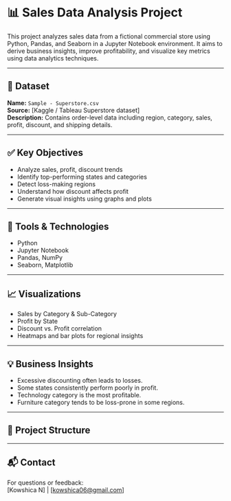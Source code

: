 # 📊 Sales Data Analysis Project

This project analyzes sales data from a fictional commercial store using Python, Pandas, and Seaborn in a Jupyter Notebook environment. It aims to derive business insights, improve profitability, and visualize key metrics using data analytics techniques.

---

## 📁 Dataset

**Name:** `Sample - Superstore.csv`  
**Source:** [Kaggle / Tableau Superstore dataset]  
**Description:** Contains order-level data including region, category, sales, profit, discount, and shipping details.

---

## ✅ Key Objectives

- Analyze sales, profit, discount trends
- Identify top-performing states and categories
- Detect loss-making regions
- Understand how discount affects profit
- Generate visual insights using graphs and plots

---

## 📌 Tools & Technologies

- Python
- Jupyter Notebook
- Pandas, NumPy
- Seaborn, Matplotlib

---

## 📈 Visualizations

- Sales by Category & Sub-Category
- Profit by State
- Discount vs. Profit correlation
- Heatmaps and bar plots for regional insights

---

## 💡 Business Insights

- Excessive discounting often leads to losses.
- Some states consistently perform poorly in profit.
- Technology category is the most profitable.
- Furniture category tends to be loss-prone in some regions.

---

## 📂 Project Structure


---

## 📬 Contact

For questions or feedback:  
[Kowshica N] | [kowshica06@gmail.com]  
